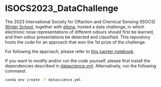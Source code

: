 # ISOCS2023_DataChallenge

The 2023 International Society for Olfaction and Chemical Sensing (ISOCS) [Winter School](https://www.olfactionsociety.org/event/wintercourse2023/), together with [ellona](https://www.ellona.io/), hosted a data challenge, in which electronic nose representations of different odours should first be learned, and then odour presentations be detected and classified. This repository hosts the code for an approach that won the 1st prize of the challenge. 

For following the approach, please refer to [this jupyter notebook](odour_detection.ipynb).

If you want to modify and/or run the code yourself, please first install the dependencies described in [datascience.yml](datascience.yml). Alternatively, run the following command:
```bash
conda env create -f datascience.yml
```

